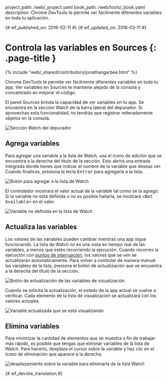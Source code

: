 project_path: /web/_project.yaml
book_path: /web/tools/_book.yaml
description: Chrome DevTools te permite ver fácilmente diferentes variables en toda tu aplicación.

{# wf_published_on: 2016-02-11 #}
{# wf_updated_on: 2016-02-11 #}

# Controla las variables en Sources {: .page-title }

{% include "web/_shared/contributors/jonathangarbee.html" %}

Chrome DevTools te permite ver fácilmente diferentes variables en toda tu app.
Ver variables en Sources te mantiene alejado de la consola y concentrado en mejorar el código.

El panel Sources brinda la capacidad de ver variables en tu app.
Se encuentra en la sección Watch de la barra lateral del depurador.
Si aprovechas esta funcionalidad, no tendrás que registrar reiteradamente objetos en la consola.

![Sección Watch del depurador](imgs/sources-watch-variables-location.png)

## Agrega variables

Para agregar una variable a la lista de Watch, usa el ícono de adición que se encuentra a la derecha del título de la sección.
Esto abrirá una entrada integrada donde tienes que indicar el nombre de la variable que deseas ver.
Cuando finalices, presiona la tecla <kbd>Entrar</kbd> para agregarla a la lista.

![Botón para agregar a la lista de Watch](imgs/add-variable-to-watch.png)

El controlador mostrará el valor actual de la variable tal como se la agregó.
Si la variable no está definida o no es posible hallarla, se mostrará <samp>&lt;Not Available&gt;</samp> en el valor.

![Variable no definida en la lista de Watch](imgs/undefined-variable-in-watch.png)

## Actualiza las variables

Los valores de las variables pueden cambiar mientras una app sigue funcionando.
La lista de Watch no es una vista en tiempo real de las variables, a menos que estés recorriendo la ejecución.
Cuando recorres la ejecución con [puntos de interrupción](add-breakpoints), los valores que se ven se actualizarán automáticamente.
Para volver a controlar de manera manual las variables de la lista, presiona el botón de actualización que se encuentra a la derecha del título de la sección.

![Botón de actualización de las variables de visualización](imgs/refresh-variables-being-watched.png)

Cuando se solicita la actualización, el estado de la app actual se vuelve a verificar.
Cada elemento de la lista de visualización se actualizará con los valores actuales.

![Variable actualizada que se está visualizando](imgs/updated-variable-being-watched.png)

## Elimina variables

Para minimizar la cantidad de elementos que se muestra a fin de trabajar más rápido, es posible que tengas que eliminar variables de la lista de Watch.
Para hacerlo, desplaza el cursor sobre la variable y haz clic en el ícono de eliminación que aparece a la derecha.

![desplazamiento sobre la variable para eliminarla de la lista Watch](imgs/hover-to-delete-watched-variable.png)


{# wf_devsite_translation #}
